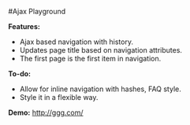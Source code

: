 #Ajax Playground



**Features:**

- Ajax based navigation with history.
- Updates page title based on navigation attributes.
- The first page is the first item in navigation.



**To-do:**

- Allow for inline navigation with hashes, FAQ style.
- Style it in a flexible way.

**Demo:** <http://ggg.com/>
